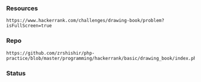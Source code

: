 ### Resources
    https://www.hackerrank.com/challenges/drawing-book/problem?isFullScreen=true

### Repo
    https://github.com/zrshishir/php-practice/blob/master/programming/hackerrank/basic/drawing_book/index.php

### Status
    
